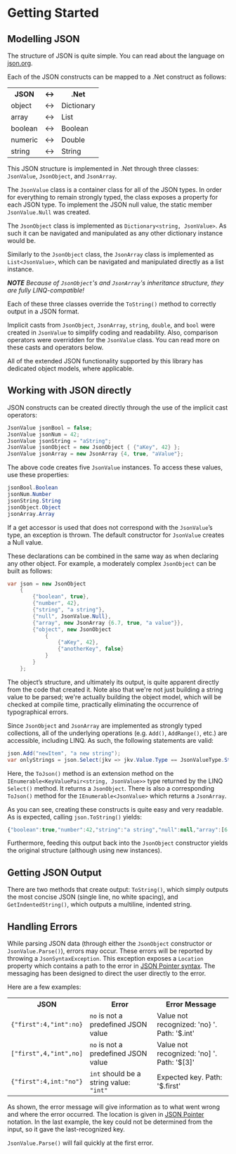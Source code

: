 # Getting Started

## Modelling JSON

The structure of JSON is quite simple.  You can read about the language on [json.org](http://json.org).

Each of the JSON constructs can be mapped to a .Net construct as follows:

<table>
    <tr>
        <th>JSON</th>
        <th>↔</th>
        <th>.Net</th>
    </tr>
    <tr>
        <td>object</td>
        <td>↔</td>
        <td>Dictionary</td>
    </tr>
    <tr>
        <td>array</td>
        <td>↔</td>
        <td>List</td>
    </tr>
    <tr>
        <td>boolean</td>
        <td>↔</td>
        <td>Boolean</td>
    </tr>
    <tr>
        <td>numeric</td>
        <td>↔</td>
        <td>Double</td>
    </tr>
    <tr>
        <td>string</td>
        <td>↔</td>
        <td>String</td>
    </tr>
</table>

This JSON structure is implemented in .Net through three classes: `JsonValue`, `JsonObject`, and `JsonArray`.

The `JsonValue` class is a container class for all of the JSON types.  In order for everything to remain strongly typed, the class exposes a property for each JSON type.  To implement the JSON null value, the static member `JsonValue.Null` was created.

The `JsonObject` class is implemented as `Dictionary<string, JsonValue>`.  As such it can be navigated and manipulated as any other dictionary instance would be.

Similarly to the `JsonObject` class, the `JsonArray` class is implemented as `List<JsonValue>`, which can be navigated and manipulated directly as a list instance.

***NOTE** Because of `JsonObject`'s and `JsonArray`'s inheritance structure, they are fully LINQ-compatible!*

Each of these three classes override the `ToString()` method to correctly output in a JSON format.

Implicit casts from `JsonObject`, `JsonArray`, `string`, `double`, and `bool` were created in `JsonValue` to simplify coding and readability.  Also, comparison operators were overridden for the `JsonValue` class.  You can read more on these casts and operators below.

All of the extended JSON functionality supported by this library has dedicated object models, where applicable.

## Working with JSON directly

JSON constructs can be created directly through the use of the implicit cast operators:

```csharp
JsonValue jsonBool = false;
JsonValue jsonNum = 42;
JsonValue jsonString = "aString";
JsonValue jsonObject = new JsonObject { {"aKey", 42} };
JsonValue jsonArray = new JsonArray {4, true, "aValue"};
```

The above code creates five `JsonValue` instances.  To access these values, use these properties:

```csharp
jsonBool.Boolean
jsonNum.Number
jsonString.String
jsonObject.Object
jsonArray.Array
```

If a get accessor is used that does not correspond with the `JsonValue`’s type, an exception is thrown.  The default constructor for `JsonValue` creates a Null value.

These declarations can be combined in the same way as when declaring any other object.  For example, a moderately complex `JsonObject` can be built as follows:

```csharp
var json = new JsonObject
    {
        {"boolean", true},
        {"number", 42},
        {"string", "a string"},
        {"null", JsonValue.Null},
        {"array", new JsonArray {6.7, true, "a value"}},
        {"object", new JsonObject
            {
                {"aKey", 42},
                {"anotherKey", false}
            }
        }
    };
```

The object’s structure, and ultimately its output, is quite apparent directly from the code that created it.  Note also that we're not just building a string value to be parsed; we're actually building the object model, which will be checked at compile time, practically eliminating the occurrence of typographical errors.

Since `JsonObject` and `JsonArray` are implemented as strongly typed collections, all of the underlying operations (e.g. `Add()`, `AddRange()`, etc.) are accessible, including LINQ.  As such, the following statements are valid:

```csharp
json.Add("newItem", "a new string");
var onlyStrings = json.Select(jkv => jkv.Value.Type == JsonValueType.String).ToJson();
```

Here, the `ToJson()` method is an extension method on the `IEnumerable<KeyValuePair<string, JsonValue>>` type returned by the LINQ `Select()` method.  It returns a `JsonObject`.  There is also a corresponding `ToJson()` method for the `IEnumerable<JsonValue>` which returns a `JsonArray`.

As you can see, creating these constructs is quite easy and very readable.  As is expected, calling `json.ToString()` yields:

```javascript
{"boolean":true,"number":42,"string":"a string","null":null,"array":[6.7,true,"a value"],"object":{"aKey":42,"anotherKey":false}}
```

Furthermore, feeding this output back into the `JsonObject` constructor yields the original structure (although using new instances).

## Getting JSON Output

There are two methods that create output:  `ToString()`, which simply outputs the most concise JSON (single line, no white spacing), and `GetIndentedString()`, which outputs a multiline, indented string.

## Handling Errors

While parsing JSON data (through either the `JsonObject` constructor or `JsonValue.Parse()`), errors may occur.  These errors will be reported by throwing a `JsonSyntaxException`.  This exception exposes a `Location` property which contains a path to the error in [JSON Pointer syntax](pointer.html).  The messaging has been designed to direct the user directly to the error.

Here are a few examples:

<table>
    <tr>
        <th>JSON</th>
        <th>Error</th>
        <th>Error Message</th>
    </tr>
    <tr>
        <td><code>{"first":4,"int":no}</code></td>
        <td><code>no</code> is not a predefined JSON value</td>
        <td>Value not recognized: 'no} '. Path: '$.int'</td>
    </tr>
    <tr>
        <td><code>["first",4,"int",no]</code></td>
        <td><code>no</code> is not a predefined JSON value</td>
        <td>Value not recognized: 'no] '. Path: '$[3]'</td>
    </tr>
    <tr>
        <td><code>{"first":4,int:"no"}</code></td>
        <td><code>int</code> should be a string value: <code>"int"</code></td>
        <td>Expected key. Path: '$.first'</td>
    </tr>
</table>

As shown, the error message will give information as to what went wrong and where the error occurred.  The location is given in [JSON Pointer](https://tools.ietf.org/html/rfc6901) notation.  In the last example, the key could not be determined from the input, so it gave the last-recognized key.

`JsonValue.Parse()` will fail quickly at the first error.
